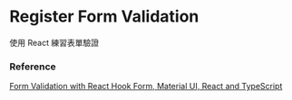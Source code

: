 # Register Form Validation
使用 React 練習表單驗證

### Reference
[Form Validation with React Hook Form, Material UI, React and TypeScript](https://codevoweb.com/form-validation-react-hook-form-material-ui-react/)